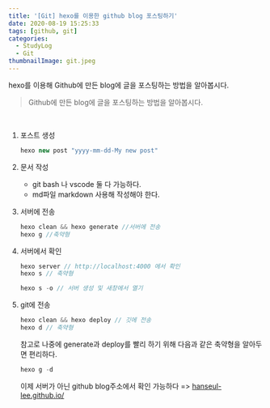 ```yaml
---
title: '[Git] hexo를 이용한 github blog 포스팅하기'
date: 2020-08-19 15:25:33
tags: [github, git]
categories:
  - StudyLog
  - Git
thumbnailImage: git.jpeg
---
```


<!-- more -->

hexo를 이용해 Github에 만든 blog에 글을 포스팅하는 방법을 알아봅시다.

<!-- excerpt -->

> Github에 만든 blog에 글을 포스팅하는 방법을 알아봅시다.

<br>

1. 포스트 생성

   ```js
   hexo new post "yyyy-mm-dd-My new post"
   ```

2. 문서 작성

   - git bash 나 vscode 둘 다 가능하다.
   - md파일 markdown 사용해 작성해야 한다.

3. 서버에 전송

   ```jsx
   hexo clean && hexo generate //서버에 전송
   hexo g //축약형
   ```

4. 서버에서 확인

   ```jsx
   hexo server // http://localhost:4000 에서 확인
   hexo s // 축약형

   hexo s -o // 서버 생성 및 새창에서 열기
   ```

5. git에 전송

   ```jsx
   hexo clean && hexo deploy // 깃에 전송
   hexo d // 축약형
   ```

   참고로 나중에 generate과 deploy를 빨리 하기 위해 다음과 같은 축약형을 알아두면 편리하다.

   ```js
   hexo g -d
   ```

   이제 서버가 아닌 github blog주소에서 확인 가능하다
   => [hanseul-lee.github.io/](hanseul-lee.github.io/)
